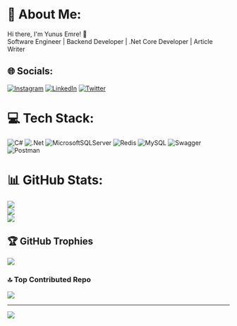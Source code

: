 # 💫 About Me:
Hi there, I'm Yunus Emre! 👋<br>Software Engineer | Backend Developer | .Net Core Developer | Article Writer



## 🌐 Socials:
[![Instagram](https://img.shields.io/badge/Instagram-%23E4405F.svg?logo=Instagram&logoColor=white)](https://instagram.com/yuemwrite) [![LinkedIn](https://img.shields.io/badge/LinkedIn-%230077B5.svg?logo=linkedin&logoColor=white)](https://linkedin.com/in/yunus-emre-haslak) [![Twitter](https://img.shields.io/badge/Twitter-%231DA1F2.svg?logo=Twitter&logoColor=white)](https://twitter.com/yuemwrite) 

# 💻 Tech Stack:
![C#](https://img.shields.io/badge/c%23-%23239120.svg?style=flat&logo=c-sharp&logoColor=white) ![.Net](https://img.shields.io/badge/.NET-5C2D91?style=flat&logo=.net&logoColor=white) ![MicrosoftSQLServer](https://img.shields.io/badge/Microsoft%20SQL%20Sever-CC2927?style=flat&logo=microsoft%20sql%20server&logoColor=white) ![Redis](https://img.shields.io/badge/redis-%23DD0031.svg?style=flat&logo=redis&logoColor=white) ![MySQL](https://img.shields.io/badge/mysql-%2300f.svg?style=flat&logo=mysql&logoColor=white) ![Swagger](https://img.shields.io/badge/-Swagger-%23Clojure?style=flat&logo=swagger&logoColor=white) ![Postman](https://img.shields.io/badge/Postman-FF6C37?style=flat&logo=postman&logoColor=white)
# 📊 GitHub Stats:
![](https://github-readme-stats.vercel.app/api?username=yuemwrite&theme=dark&hide_border=false&include_all_commits=true&count_private=true)<br/>
![](https://github-readme-streak-stats.herokuapp.com/?user=yuemwrite&theme=dark&hide_border=false)<br/>
![](https://github-readme-stats.vercel.app/api/top-langs/?username=yuemwrite&theme=dark&hide_border=false&include_all_commits=true&count_private=true&layout=compact)

## 🏆 GitHub Trophies
![](https://github-profile-trophy.vercel.app/?username=yuemwrite&theme=radical&no-frame=false&no-bg=true&margin-w=4)

### 🔝 Top Contributed Repo
![](https://github-contributor-stats.vercel.app/api?username=yuemwrite&limit=5&theme=dark&combine_all_yearly_contributions=true)

---
[![](https://visitcount.itsvg.in/api?id=yuemwrite&icon=0&color=0)](https://visitcount.itsvg.in)



<!-- Proudly created with GPRM ( https://gprm.itsvg.in ) -->

